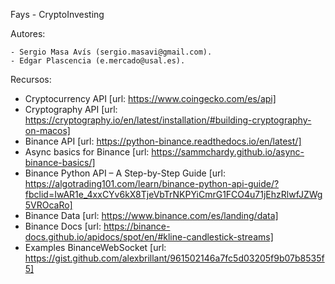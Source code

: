 Fays - CryptoInvesting


Autores:

    - Sergio Masa Avís (sergio.masavi@gmail.com).
    - Edgar Plascencia (e.mercado@usal.es).


Recursos:
- Cryptocurrency API [url: https://www.coingecko.com/es/api]
- Cryptography API [url: https://cryptography.io/en/latest/installation/#building-cryptography-on-macos]
- Binance API [url: https://python-binance.readthedocs.io/en/latest/]
- Async basics for Binance [url: https://sammchardy.github.io/async-binance-basics/]
- Binance Python API – A Step-by-Step Guide [url: https://algotrading101.com/learn/binance-python-api-guide/?fbclid=IwAR1e_4xxCYv6kX8TjeVbTrNKPYiCmrG1FCO4u71jEhzRlwfJZWg5VROcaRo]
- Binance Data [url: https://www.binance.com/es/landing/data]
- Binance Docs [url: https://binance-docs.github.io/apidocs/spot/en/#kline-candlestick-streams]
- Examples BinanceWebSocket [url: https://gist.github.com/alexbrillant/961502146a7fc5d03205f9b07b8535f5]
